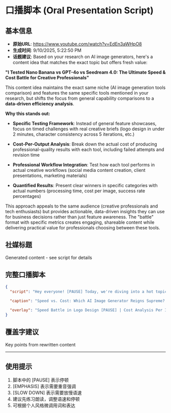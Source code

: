 # 口播脚本 (Oral Presentation Script)

## 基本信息
- **原始URL**: https://www.youtube.com/watch?v=EdEn3aWHpO8
- **生成时间**: 9/10/2025, 5:22:50 PM
- **话题建议**: Based on your research on AI image generators, here's a content idea that matches the exact topic but offers fresh value:

**"I Tested Nano Banana vs GPT-4o vs Seedream 4.0: The Ultimate Speed & Cost Battle for Creative Professionals"**

This content idea maintains the exact same niche (AI image generation tools comparison) and features the same specific tools mentioned in your research, but shifts the focus from general capability comparisons to a **data-driven efficiency analysis**. 

**Why this stands out:**

- **Specific Testing Framework**: Instead of general feature showcases, focus on timed challenges with real creative briefs (logo design in under 2 minutes, character consistency across 5 iterations, etc.)

- **Cost-Per-Output Analysis**: Break down the actual cost of producing professional-quality results with each tool, including failed attempts and revision time

- **Professional Workflow Integration**: Test how each tool performs in actual creative workflows (social media content creation, client presentations, marketing materials)

- **Quantified Results**: Present clear winners in specific categories with actual numbers (processing time, cost per image, success rate percentages)

This approach appeals to the same audience (creative professionals and tech enthusiasts) but provides actionable, data-driven insights they can use for business decisions rather than just feature awareness. The "battle" format with specific metrics creates engaging, shareable content while delivering practical value for professionals choosing between these tools.

## 社媒标题
Generated content - see script for details

## 完整口播脚本
```json
{
  "script": "Hey everyone! [PAUSE] Today, we're diving into a hot topic for all creative pros out there—[EMPHASIS] the battle of AI image generators! [PAUSE] Are you using Nano Banana, GPT-4o, or Seedream 4.0? [PAUSE] Stay tuned as we run a [EMPHASIS] speed and cost test between these tools. Let's see which one truly shines! [PAUSE]\n\nFirst up, we're tackling a real-world challenge: logo design. [PAUSE] We'll see which tool can whip up a stellar logo [EMPHASIS] in under 2 minutes, with real-time metrics. [PAUSE] Nano Banana claims to be quick, but how does it fare against Seedream 4.0's new capabilities and GPT-4o's advanced algorithms? [PAUSE] Stick around for some surprises! [PAUSE]\n\nNext, we'll dig into the cost-per-output analysis. [SLOW DOWN] We'll break down the actual costs of creating professional-quality images. [PAUSE] I'm talking about including [EMPHASIS] failed attempts and revisions. [PAUSE] Trust me, this part will help you make wise budget decisions. [PAUSE]\n\nWe'll also explore how these tools integrate into professional workflows. Imagine [EMPHASIS] social media content creation, client presentations, and marketing materials all handled by AI. [PAUSE] Which tool best fits your needs? Time and cost will tell! [PAUSE]\n\nFinally, we'll lay out the numbers for you—who wins in speed, cost, and success rate? [PAUSE] We'll present it all with [EMPHASIS] real-world data. [PAUSE] So, if you're deciding on which tool to incorporate into your creative arsenal, [SLOW DOWN] you'll get concrete insights right here. [PAUSE]\n\nThanks for joining me on this journey through AI image creation tools. [PAUSE] After you enjoy the video, [EMPHASIS] don't forget to like, share, and subscribe for more content on the latest in creative tech! [PAUSE] And if you want to continue the conversation, drop a comment below. [PAUSE] Now, let's dive in and discover the ultimate AI tool for creative professionals! [PAUSE]",
  
  "caption": "Speed vs. Cost: Which AI Image Generator Reigns Supreme? Discover Now! #NanoBanana #GPT4o #Seedream4",

  "overlay": "Speed Battle in Logo Design [PAUSE] | Cost Analysis Per Image [PAUSE] | Workflow Integration [PAUSE] | The Winning AI Tool [EMPHASIS] [PAUSE]"
}
```

## 覆盖字建议
Key points from rewritten content

---

## 使用提示
1. 脚本中的 [PAUSE] 表示停顿
2. [EMPHASIS] 表示需要重音强调
3. [SLOW DOWN] 表示需要放慢语速
4. 建议先练习朗读，调整语速和停顿
5. 可根据个人风格微调用词和表达
